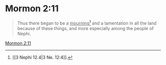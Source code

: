 # Mormon 2:11

> Thus there began to be a <u>mourning</u>[^a] and a lamentation in all the land because of these things, and more especially among the people of Nephi.

[Mormon 2:11](https://www.churchofjesuschrist.org/study/scriptures/bofm/morm/2?lang=eng&id=p11#p11)


[^a]: [[3 Nephi 12.4|3 Ne. 12:4]].  
